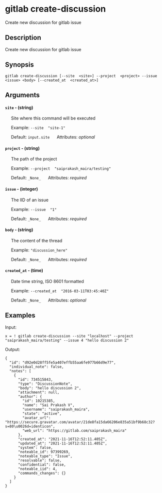 # gitlab create-discussion

Create new discussion for gitlab issue

## Description

Create new discussion for gitlab issue

## Synopsis

`gitlab create-discussion [--site  <site>] --project  <project> --issue  <issue> <body> [--created_at  <created_at>]`

## Arguments


#### `site` - (string)

&nbsp;&nbsp;&nbsp;&nbsp; Site where this command will be executed  

&nbsp;&nbsp;&nbsp;&nbsp; Example:  `--site  "site-1"`

&nbsp;&nbsp;&nbsp;&nbsp; Default: `input.site`
&nbsp;&nbsp;&nbsp;&nbsp; Attributes: _optional_  


#### `project` - (string)

&nbsp;&nbsp;&nbsp;&nbsp; The path of the project  

&nbsp;&nbsp;&nbsp;&nbsp; Example:  `--project  "saiprakash_maira/testing"`

&nbsp;&nbsp;&nbsp;&nbsp; Default: `_None_`
&nbsp;&nbsp;&nbsp;&nbsp; Attributes: _required_  


#### `issue` - (integer)

&nbsp;&nbsp;&nbsp;&nbsp; The IID of an issue  

&nbsp;&nbsp;&nbsp;&nbsp; Example:  `--issue  "1"`

&nbsp;&nbsp;&nbsp;&nbsp; Default: `_None_`
&nbsp;&nbsp;&nbsp;&nbsp; Attributes: _required_  


#### `body` - (string)

&nbsp;&nbsp;&nbsp;&nbsp; The content of the thread  

&nbsp;&nbsp;&nbsp;&nbsp; Example:  `"discussion_here"`

&nbsp;&nbsp;&nbsp;&nbsp; Default: `_None_`
&nbsp;&nbsp;&nbsp;&nbsp; Attributes: _required_  


#### `created_at` - (time)

&nbsp;&nbsp;&nbsp;&nbsp; Date time string, ISO 8601 formatted  

&nbsp;&nbsp;&nbsp;&nbsp; Example:  `--created_at  "2016-03-11T03:45:40Z"`

&nbsp;&nbsp;&nbsp;&nbsp; Default: `_None_`
&nbsp;&nbsp;&nbsp;&nbsp; Attributes: _optional_  



## Examples

Input: 
```
x = ! gitlab create-discussion --site "localhost" --project "saiprakash_maira/testing" --issue 4 "hello discussion 2"
```
Output: 
```
{
  "id": "d92e0d28ff5fe5a407effb55aa6fe977b66d9e77",
  "individual_note": false,
  "notes": [
    {
      "id": 734515843,
      "type": "DiscussionNote",
      "body": "hello discussion 2",
      "attachment": null,
      "author": {
        "id": 10215385,
        "name": "Sai Prakash V",
        "username": "saiprakash_maira",
        "state": "active",
        "avatar_url": "https://secure.gravatar.com/avatar/21de8fa15da66206e835a51bf9b68c32?s=80\u0026d=identicon",
        "web_url": "https://gitlab.com/saiprakash_maira"
      },
      "created_at": "2021-11-16T12:52:11.405Z",
      "updated_at": "2021-11-16T12:52:11.405Z",
      "system": false,
      "noteable_id": 97399269,
      "noteable_type": "Issue",
      "resolvable": false,
      "confidential": false,
      "noteable_iid": 4,
      "commands_changes": {}
    }
  ]
}
```

